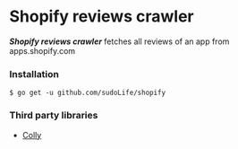 Shopify reviews crawler
======
***Shopify reviews crawler*** fetches all reviews of an app from apps.shopify.com

### Installation
```
$ go get -u github.com/sudoLife/shopify

```

### Third party libraries
* [Colly](https://github.com/gocolly/colly/)
